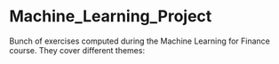 # Machine_Learning_Project
Bunch of exercises computed during the Machine Learning for Finance course. They cover different themes:
